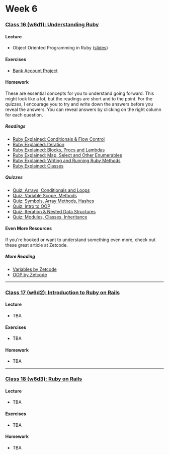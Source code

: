 # Week 6

### [Class 16 (w6d1): Understanding Ruby](./w6d1)

#### Lecture
* Object Oriented Programming in Ruby ([slides](./w6d1/slides/w6d1_lecture.pdf))

#### Exercises
* [Bank Account Project](./w6d1/exercises/bank.md)

#### Homework

These are essential concepts for you to understand going forward. This might look like a lot, but the readings are short and to the point. For the quizzes, I encourage you to try and write down the answers before you reveal the answers. You can reveal answers by clicking on the right column for each question.

##### Readings
* [Ruby Explained: Conditionals & Flow Control](http://www.eriktrautman.com/posts/ruby-explained-conditionals-and-flow-control)
* [Ruby Explained: Iteration](http://www.eriktrautman.com/posts/ruby-explained-conditionals-and-flow-control)
* [Ruby Explained: Blocks, Procs and Lambdas](http://www.eriktrautman.com/posts/ruby-explained-blocks-procs-and-lambdas-aka-closures)
* [Ruby Explained: Map, Select and Other Enumerables](http://www.eriktrautman.com/posts/ruby-explained-map-select-and-other-enumerable-methods)
* [Ruby Explained: Writing and Running Ruby Methods ](http://www.eriktrautman.com/posts/ruby-explained-writing-and-running-methods)
* [Ruby Explained: Classes](http://www.eriktrautman.com/posts/ruby-explained-classes)

##### Quizzes
* [Quiz: Arrays, Conditionals and Loops](http://www.codequizzes.com/learn-ruby/arrays-conditionals-loops)
* [Quiz: Variable Scope, Methods](http://www.codequizzes.com/learn-ruby/variable-scope-methods)
* [Quiz: Symbols, Array Methods, Hashes](http://www.codequizzes.com/learn-ruby/symbols-array-methods-hashes)
* [Quiz: Intro to OOP](http://www.codequizzes.com/learn-ruby/intro-object-oriented-programming)
* [Quiz: Iteration & Nested Data Structures](http://www.codequizzes.com/learn-ruby/iteration-nested-data-structures)
* [Quiz: Modules, Classes, Inheritance](http://www.codequizzes.com/learn-ruby/modules-classes-inheritance)

#### Even More Resources

If you're hooked or want to understand something even more, check out these great article at Zetcode.

##### More Reading
* [Variables by Zetcode](http://zetcode.com/lang/rubytutorial/variables/)
* [OOP by Zetcode](http://zetcode.com/lang/rubytutorial/oop/)


---

### [Class 17 (w6d2): Introduction to Ruby on Rails](./w6d2)

#### Lecture
* TBA

#### Exercises
* TBA

#### Homework
* TBA

---

### [Class 18 (w6d3): Ruby on Rails](./w6d3)

#### Lecture
* TBA

#### Exercises
* TBA

#### Homework
* TBA
